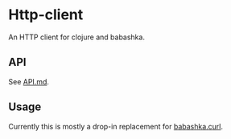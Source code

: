 # Http-client

An HTTP client for clojure and babashka.

## API

See [API.md](API.md).

## Usage

Currently this is mostly a drop-in replacement for [babashka.curl](https://github.com/babashka/babashka.curl).
